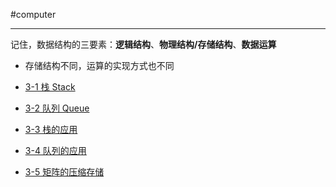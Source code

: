 #computer 

---
记住，数据结构的三要素：**逻辑结构**、**物理结构/存储结构**、**数据运算**

- 存储结构不同，运算的实现方式也不同

- [3-1 栈 Stack](libs/3-1%20栈%20Stack.md)
- [3-2 队列 Queue](libs/3-2%20队列%20Queue.md)
- [3-3 栈的应用](libs/3-3%20栈的应用.md)
- [3-4 队列的应用](libs/3-4%20队列的应用.md)
- [3-5 矩阵的压缩存储](libs/3-5%20矩阵的压缩存储.md)


